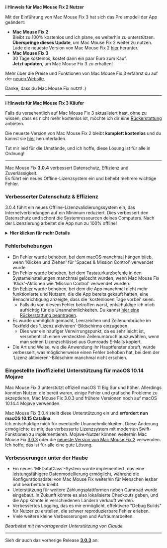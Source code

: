 **ℹ️ Hinweis für Mac Mouse Fix 2 Nutzer**

Mit der Einführung von Mac Mouse Fix 3 hat sich das Preismodell der App geändert:

- **Mac Mouse Fix 2**\
Bleibt zu 100% kostenlos und ich plane, es weiterhin zu unterstützen.\
**Überspringe dieses Update**, um Mac Mouse Fix 2 weiter zu nutzen. Lade die neueste Version von Mac Mouse Fix 2 [hier](https://redirect.macmousefix.com/?target=mmf2-latest) herunter.
- **Mac Mouse Fix 3**\
30 Tage kostenlos, kostet dann ein paar Euro zum Kauf.\
**Jetzt updaten**, um Mac Mouse Fix 3 zu erhalten!

Mehr über die Preise und Funktionen von Mac Mouse Fix 3 erfährst du auf der [neuen Website](https://macmousefix.com/).

Danke, dass du Mac Mouse Fix nutzt! :)

---

**ℹ️ Hinweis für Mac Mouse Fix 3 Käufer**

Falls du versehentlich auf Mac Mouse Fix 3 aktualisiert hast, ohne zu wissen, dass es nicht mehr kostenlos ist, möchte ich dir eine [Rückerstattung](https://redirect.macmousefix.com/?target=mmf-apply-for-refund) anbieten.

Die neueste Version von Mac Mouse Fix 2 bleibt **komplett kostenlos** und du kannst sie [hier](https://redirect.macmousefix.com/?target=mmf2-latest) herunterladen.

Tut mir leid für die Umstände, und ich hoffe, diese Lösung ist für alle in Ordnung!

---

Mac Mouse Fix **3.0.4** verbessert Datenschutz, Effizienz und Zuverlässigkeit.\
Es führt ein neues Offline-Lizenzsystem ein und behebt mehrere wichtige Fehler.

### Verbesserter Datenschutz & Effizienz

3.0.4 führt ein neues Offline-Lizenzvalidierungssystem ein, das Internetverbindungen auf ein Minimum reduziert.
Dies verbessert den Datenschutz und schont die Systemressourcen deines Computers.
Nach der Lizenzierung arbeitet die App nun zu 100% offline!

<details>
<summary><b>Hier klicken für mehr Details</b></summary>
Frühere Versionen validierten Lizenzen bei jedem Start online, wodurch Verbindungsprotokolle möglicherweise auf Servern von Drittanbietern (GitHub und Gumroad) gespeichert werden konnten. Das neue System eliminiert unnötige Verbindungen – nach der ersten Lizenzaktivierung verbindet es sich nur noch mit dem Internet, wenn lokale Lizenzdaten beschädigt sind.
<br><br>
Während ich persönlich nie Nutzerverhalten aufgezeichnet habe, ermöglichte das vorherige System theoretisch Drittanbieter-Servern, IP-Adressen und Verbindungszeiten zu protokollieren. Gumroad konnte auch deinen Lizenzschlüssel protokollieren und ihn möglicherweise mit persönlichen Informationen verknüpfen, die sie beim Kauf von Mac Mouse Fix über dich gespeichert haben.
<br><br>
Diese subtilen Datenschutzprobleme hatte ich beim Aufbau des ursprünglichen Lizenzsystems nicht bedacht, aber jetzt ist Mac Mouse Fix so privat und internetfrei wie möglich!
<br><br>
Siehe auch <a href=https://gumroad.com/privacy>Gumroads Datenschutzerklärung</a> und meinen <a href=https://github.com/noah-nuebling/mac-mouse-fix/issues/976#issuecomment-2140955801>GitHub-Kommentar</a>.

</details>

### Fehlerbehebungen

- Ein Fehler wurde behoben, bei dem macOS manchmal hängen blieb, wenn 'Klicken und Ziehen' für 'Spaces & Mission Control' verwendet wurde.
- Ein Fehler wurde behoben, bei dem Tastaturkurzbefehle in den Systemeinstellungen manchmal gelöscht wurden, wenn Mac Mouse Fix 'Klick'-Aktionen wie 'Mission Control' verwendet wurden.
- Ein [Fehler](https://github.com/noah-nuebling/mac-mouse-fix/issues?q=state%3Aopen%20label%3A%22%27Free%20days%20are%20over%27%20bug%22) wurde behoben, bei dem die App manchmal nicht mehr funktionierte und Nutzern, die die App bereits gekauft hatten, eine Benachrichtigung anzeigte, dass die 'kostenlosen Tage vorbei' seien.
    - Falls du von diesem Fehler betroffen warst, entschuldige ich mich aufrichtig für die Unannehmlichkeiten. Du kannst [hier eine Rückerstattung beantragen](https://redirect.macmousefix.com/?message=&target=mmf-apply-for-refund).
- Es wurde unmöglich gemacht, Leerzeichen und Zeilenumbrüche im Textfeld des 'Lizenz aktivieren'-Bildschirms einzugeben.
    - Dies war ein häufiger Verwirrungspunkt, da es sehr leicht ist, versehentlich einen versteckten Zeilenumbruch auszuwählen, wenn man seinen Lizenzschlüssel aus Gumroads E-Mails kopiert.
- Die Art und Weise, wie die Anwendung ihr Hauptfenster abruft, wurde verbessert, was möglicherweise einen Fehler behoben hat, bei dem der 'Lizenz aktivieren'-Bildschirm manchmal nicht erschien.

### Eingestellte (inoffizielle) Unterstützung für macOS 10.14 Mojave

Mac Mouse Fix 3 unterstützt offiziell macOS 11 Big Sur und höher. Allerdings konnten Nutzer, die bereit waren, einige Fehler und grafische Probleme zu akzeptieren, Mac Mouse Fix 3.0.3 und frühere Versionen noch auf macOS 10.14.4 Mojave verwenden.

Mac Mouse Fix 3.0.4 stellt diese Unterstützung ein und **erfordert nun macOS 10.15 Catalina**.\
Ich entschuldige mich für eventuelle Unannehmlichkeiten. Diese Änderung ermöglichte es mir, das verbesserte Lizenzsystem mit modernen Swift-Funktionen zu implementieren. Mojave-Nutzer können weiterhin Mac Mouse Fix [3.0.3](https://github.com/noah-nuebling/mac-mouse-fix/releases/tag/3.0.3) oder die [neueste Version von Mac Mouse Fix 2](https://redirect.macmousefix.com/?target=mmf2-latest) verwenden. Ich hoffe, das ist für alle eine gute Lösung.

### Verbesserungen unter der Haube

- Ein neues 'MFDataClass'-System wurde implementiert, das eine leistungsfähigere Datenmodellierung ermöglicht, während die Konfigurationsdatei von Mac Mouse Fix weiterhin für Menschen lesbar und bearbeitbar bleibt.
- Unterstützung für weitere Zahlungsplattformen neben Gumroad wurde eingebaut. In Zukunft könnte es also lokalisierte Checkouts geben, und die App könnte in verschiedenen Ländern verkauft werden.
- Verbessertes Logging, das es mir ermöglicht, effektivere "Debug Builds" für Nutzer zu erstellen, die schwer reproduzierbare Fehler erleben.
- Viele weitere kleine Verbesserungen und Aufräumarbeiten.

*Bearbeitet mit hervorragender Unterstützung von Claude.*

---

Sieh dir auch das vorherige Release [**3.0.3**](https://github.com/noah-nuebling/mac-mouse-fix/releases/tag/3.0.3) an.